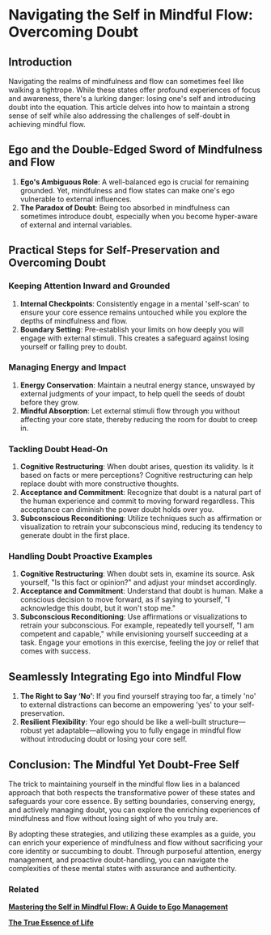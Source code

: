 # Navigating the Self in Mindful Flow: Overcoming Doubt

## **Introduction**

Navigating the realms of mindfulness and flow can sometimes feel like walking a tightrope. While these states offer profound experiences of focus and awareness, there's a lurking danger: losing one's self and introducing doubt into the equation. This article delves into how to maintain a strong sense of self while also addressing the challenges of self-doubt in achieving mindful flow.

## **Ego and the Double-Edged Sword of Mindfulness and Flow**

1. **Ego's Ambiguous Role**: A well-balanced ego is crucial for remaining grounded. Yet, mindfulness and flow states can make one's ego vulnerable to external influences.
2. **The Paradox of Doubt**: Being too absorbed in mindfulness can sometimes introduce doubt, especially when you become hyper-aware of external and internal variables.

## **Practical Steps for Self-Preservation and Overcoming Doubt**

### **Keeping Attention Inward and Grounded**

1. **Internal Checkpoints**: Consistently engage in a mental 'self-scan' to ensure your core essence remains untouched while you explore the depths of mindfulness and flow.
2. **Boundary Setting**: Pre-establish your limits on how deeply you will engage with external stimuli. This creates a safeguard against losing yourself or falling prey to doubt.

### **Managing Energy and Impact**

1. **Energy Conservation**: Maintain a neutral energy stance, unswayed by external judgments of your impact, to help quell the seeds of doubt before they grow.
2. **Mindful Absorption**: Let external stimuli flow through you without affecting your core state, thereby reducing the room for doubt to creep in.

### **Tackling Doubt Head-On**

1. **Cognitive Restructuring**: When doubt arises, question its validity. Is it based on facts or mere perceptions? Cognitive restructuring can help replace doubt with more constructive thoughts.
2. **Acceptance and Commitment**: Recognize that doubt is a natural part of the human experience and commit to moving forward regardless. This acceptance can diminish the power doubt holds over you.
3. **Subconscious Reconditioning**: Utilize techniques such as affirmation or visualization to retrain your subconscious mind, reducing its tendency to generate doubt in the first place.

### **Handling Doubt Proactive Examples**

1. **Cognitive Restructuring**: When doubt sets in, examine its source. Ask yourself, "Is this fact or opinion?" and adjust your mindset accordingly.
2. **Acceptance and Commitment**: Understand that doubt is human. Make a conscious decision to move forward, as if saying to yourself, "I acknowledge this doubt, but it won't stop me."
3. **Subconscious Reconditioning**: Use affirmations or visualizations to retrain your subconscious. For example, repeatedly tell yourself, "I am competent and capable," while envisioning yourself succeeding at a task. Engage your emotions in this exercise, feeling the joy or relief that comes with success.

## **Seamlessly Integrating Ego into Mindful Flow**

1. **The Right to Say ‘No’**: If you find yourself straying too far, a timely 'no' to external distractions can become an empowering 'yes' to your self-preservation.
2. **Resilient Flexibility**: Your ego should be like a well-built structure—robust yet adaptable—allowing you to fully engage in mindful flow without introducing doubt or losing your core self.

## **Conclusion: The Mindful Yet Doubt-Free Self**

The trick to maintaining yourself in the mindful flow lies in a balanced approach that both respects the transformative power of these states and safeguards your core essence. By setting boundaries, conserving energy, and actively managing doubt, you can explore the enriching experiences of mindfulness and flow without losing sight of who you truly are.

By adopting these strategies, and utilizing these examples as a guide, you can enrich your experience of mindfulness and flow without sacrificing your core identity or succumbing to doubt. Through purposeful attention, energy management, and proactive doubt-handling, you can navigate the complexities of these mental states with assurance and authenticity.

### Related

[**Mastering the Self in Mindful Flow: A Guide to Ego Management**](Mastering%20the%20Self%20in%20Mindful%20Flow%20A%20Guide%20to%20Ego%20%2096e1291fbdc7463796b5a023a2804329.md)

[**The True Essence of Life**](The%20True%20Essence%20of%20Life%2032562238dff64cdbaa4d902657b7df8c.md)